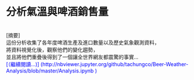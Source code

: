 # 分析氣溫與啤酒銷售量
<br />  
[摘要] <br />  
這份分析收集了各年度啤酒生產及進口數量以及歷史氣象觀測資料，  <br />  
將資料視覺化後，觀察他們的變化趨勢，<br />  
並且將他們重疊後得到了一個讓全世界網友都震驚的事實...  <br />  
<font color="blue"> [（繼續閱讀...)] (http://nbviewer.jupyter.org/github/tachungco/Beer-Weather-Analysis/blob/master/Analysis.ipynb
)<font>  <br />    
  <br />
